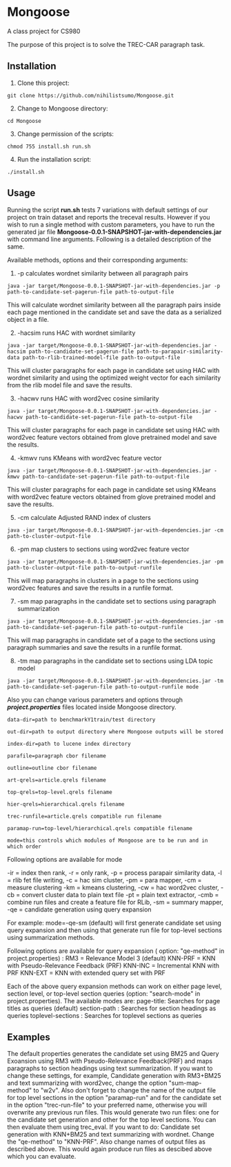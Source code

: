 # Mongoose
A class project for CS980

The purpose of this project is to solve the TREC-CAR paragraph task.

## Installation
1. Clone this project:
```
git clone https://github.com/nihilistsumo/Mongoose.git
```

2. Change to Mongoose directory:
```
cd Mongoose
```

3. Change permission of the scripts:
```
chmod 755 install.sh run.sh
```

4. Run the installation script:
```
./install.sh
```

## Usage
Running the script **run.sh** tests 7 variations with default settings of our project on train dataset and reports the treceval results. However if you wish to run a single method with custom parameters, you have to run the generated jar file **Mongoose-0.0.1-SNAPSHOT-jar-with-dependencies.jar** with command line arguments. Following is a detailed description of the same.

Available methods, options and their corresponding arguments:

1. -p calculates wordnet similarity between all paragraph pairs

```
java -jar target/Mongoose-0.0.1-SNAPSHOT-jar-with-dependencies.jar -p path-to-candidate-set-pagerun-file path-to-output-file
```
This will calculate wordnet similarity between all the paragraph pairs inside each page mentioned in the candidate set and save the data as a serialized object in a file.

2. -hacsim runs HAC with wordnet similarity

```
java -jar target/Mongoose-0.0.1-SNAPSHOT-jar-with-dependencies.jar -hacsim path-to-candidate-set-pagerun-file path-to-parapair-similarity-data path-to-rlib-trained-model-file path-to-output-file
```
This will cluster paragraphs for each page in candidate set using HAC with wordnet similarity and using the optimized weight vector for each similarity from the rlib model file and save the results.

3. -hacwv runs HAC with word2vec cosine similarity

```
java -jar target/Mongoose-0.0.1-SNAPSHOT-jar-with-dependencies.jar -hacwv path-to-candidate-set-pagerun-file path-to-output-file
```
This will cluster paragraphs for each page in candidate set using HAC with word2vec feature vectors obtained from glove pretrained model and save the results.

4. -kmwv runs KMeans with word2vec feature vector

```
java -jar target/Mongoose-0.0.1-SNAPSHOT-jar-with-dependencies.jar -kmwv path-to-candidate-set-pagerun-file path-to-output-file
```
This will cluster paragraphs for each page in candidate set using KMeans with word2vec feature vectors obtained from glove pretrained model and save the results.

5. -cm calculate Adjusted RAND index of clusters

```
java -jar target/Mongoose-0.0.1-SNAPSHOT-jar-with-dependencies.jar -cm path-to-cluster-output-file
```
6. -pm map clusters to sections using word2vec feature vector

```
java -jar target/Mongoose-0.0.1-SNAPSHOT-jar-with-dependencies.jar -pm path-to-cluster-output-file path-to-output-runfile
```
This will map paragraphs in clusters in a page to the sections using word2vec features and save the results in a runfile format.

7. -sm map paragraphs in the candidate set to sections using paragraph summarization

```
java -jar target/Mongoose-0.0.1-SNAPSHOT-jar-with-dependencies.jar -sm path-to-candidate-set-pagerun-file path-to-output-runfile
```
This will map paragraphs in candidate set of a page to the sections using paragraph summaries and save the results in a runfile format.

8. -tm map paragraphs in the candidate set to sections using LDA topic model

```
java -jar target/Mongoose-0.0.1-SNAPSHOT-jar-with-dependencies.jar -tm path-to-candidate-set-pagerun-file path-to-output-runfile mode
```

Also you can change various parameters and options through **_project.properties_** files located inside Mongoose directory.
```
data-dir=path to benchmarkY1train/test directory

out-dir=path to output directory where Mongoose outputs will be stored

index-dir=path to lucene index directory

parafile=paragraph cbor filename

outline=outline cbor filename

art-qrels=article.qrels filename

top-qrels=top-level.qrels filename

hier-qrels=hierarchical.qrels filename

trec-runfile=article.qrels compatible run filename

paramap-run=top-level/hierarchical.qrels compatible filename

mode=this controls which modules of Mongoose are to be run and in which order
```
Following options are available for mode

-ir = index then rank, -r = only rank, -p = process parapair similarity data, 
-l = rlib fet file writing, -c = hac sim cluster, -pm = para mapper, -cm = measure clustering
-km = kmeans clustering, -cw = hac word2vec cluster, -cb = convert cluster data to plain text file
-pt = plain text extractor, -cmb = combine run files and create a feature file for RLib,
-sm = summary mapper, -qe = candidate generation using query expansion

For example: mode=-qe-sm (default) will first generate candidate set using query expansion and then using that generate run file for top-level sections using summarization methods.

Following options are available for query expansion ( option: "qe-method" in project.properties) :
RM3 = Relevance Model 3 (default)
KNN-PRF = KNN with Pseudo-Relevance Feedback (PRF)
KNN-INC = Incremental KNN with PRF
KNN-EXT = KNN with extended query set with PRF

Each of the above query expansion methods can work on either page level, section level, or top-level section queries (option: "search-mode" in project.properties). The available modes are:
page-title: Searches for page titles as queries (default)
section-path : Searches for section headings as queries
toplevel-sections : Searches for toplevel sections as queries

## Examples

The default properties generates the candidate set using BM25 and Query Exoansion using RM3 with Pseudo-Relevance Feedback(PRF) and maps paragraphs to section headings using text summarization. If you want to change these settings, for example, Candidate generation with RM3+BM25 and text summarizing with word2vec, change the option "sum-map-method" to "w2v". Also don't forget to change the name of the output file for top level sections in the option "paramap-run" and for the candidate set in the option "trec-run-file" to your preferred name,  otherwise you will overwrite any previous run files. This would generate two run files: one for the candidate set generation and other for the top level sections. You can then evaluate them using trec_eval. If you want to do: Candidate set generation with KNN+BM25 and text summarizing with wordnet. Change the "qe-method" to "KNN-PRF". Also change names of output files as described above. This would again produce run files as descibed above which you can evaluate.  
